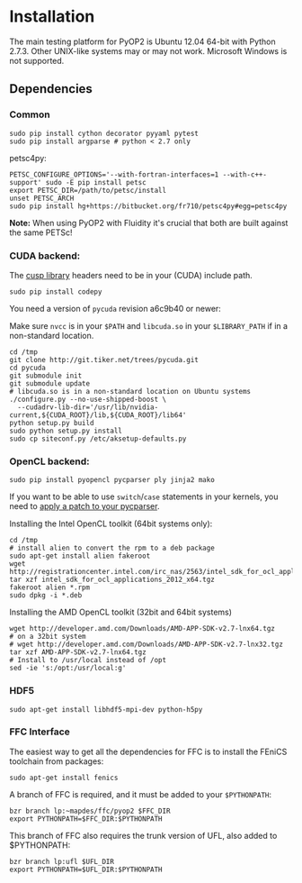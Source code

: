 # Installation

The main testing platform for PyOP2 is Ubuntu 12.04 64-bit with Python 2.7.3. Other UNIX-like systems may or may not work. Microsoft Windows is not supported.

## Dependencies

### Common
```
sudo pip install cython decorator pyyaml pytest
sudo pip install argparse # python < 2.7 only
```
petsc4py:
```
PETSC_CONFIGURE_OPTIONS='--with-fortran-interfaces=1 --with-c++-support' sudo -E pip install petsc
export PETSC_DIR=/path/to/petsc/install
unset PETSC_ARCH
sudo pip install hg+https://bitbucket.org/fr710/petsc4py#egg=petsc4py
```
**Note:** When using PyOP2 with Fluidity it's crucial that both are built against the same PETSc!

### CUDA backend:
The [cusp library](https://code.google.com/p/cusp-library/) headers need to be in your (CUDA) include path.

```
sudo pip install codepy
```

You need a version of `pycuda` revision a6c9b40 or newer:

Make sure `nvcc` is in your `$PATH` and `libcuda.so` in your `$LIBRARY_PATH` if in a non-standard location.
```
cd /tmp
git clone http://git.tiker.net/trees/pycuda.git
cd pycuda
git submodule init
git submodule update
# libcuda.so is in a non-standard location on Ubuntu systems
./configure.py --no-use-shipped-boost \
  --cudadrv-lib-dir='/usr/lib/nvidia-current,${CUDA_ROOT}/lib,${CUDA_ROOT}/lib64'
python setup.py build
sudo python setup.py install
sudo cp siteconf.py /etc/aksetup-defaults.py
```

### OpenCL backend:
```
sudo pip install pyopencl pycparser ply jinja2 mako
```

If you want to be able to use `switch`/`case` statements in your kernels, you need to [apply a patch to your pycparser](http://code.google.com/p/pycparser/issues/detail?id=79).

Installing the Intel OpenCL toolkit (64bit systems only):

```
cd /tmp
# install alien to convert the rpm to a deb package
sudo apt-get install alien fakeroot
wget http://registrationcenter.intel.com/irc_nas/2563/intel_sdk_for_ocl_applications_2012_x64.tgz
tar xzf intel_sdk_for_ocl_applications_2012_x64.tgz
fakeroot alien *.rpm
sudo dpkg -i *.deb
```

Installing the AMD OpenCL toolkit (32bit and 64bit systems)

```
wget http://developer.amd.com/Downloads/AMD-APP-SDK-v2.7-lnx64.tgz
# on a 32bit system
# wget http://developer.amd.com/Downloads/AMD-APP-SDK-v2.7-lnx32.tgz
tar xzf AMD-APP-SDK-v2.7-lnx64.tgz
# Install to /usr/local instead of /opt
sed -ie 's:/opt:/usr/local:g'
```

### HDF5
```
sudo apt-get install libhdf5-mpi-dev python-h5py
```

### FFC Interface

The easiest way to get all the dependencies for FFC is to install the FEniCS toolchain from packages:

```
sudo apt-get install fenics
```

A branch of FFC is required, and it must be added to your `$PYTHONPATH`:

```
bzr branch lp:~mapdes/ffc/pyop2 $FFC_DIR
export PYTHONPATH=$FFC_DIR:$PYTHONPATH
```

This branch of FFC also requires the trunk version of UFL, also added to $PYTHONPATH:

```
bzr branch lp:ufl $UFL_DIR
export PYTHONPATH=$UFL_DIR:$PYTHONPATH
```

